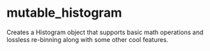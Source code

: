 # mutable_histogram
Creates a Histogram object that supports basic math operations and lossless re-binning along with some other cool features. 
